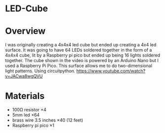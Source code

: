 # LED-Cube

# Overview

I was originally creating a 4x4x4 led cube but ended up creating a 4x4 led surface. It was going to have 64 LEDs soldered together in the form of a 4x4x4 cube, lit by a Raspberry pi pico but ended up being 16 lights soldered together. The cube shown in the video is powered by an Arduino Nano but I used a Raspberry Pi Pico. This surface allows me to do two-dimensional light patterns. Using circuitpython.
https://www.youtube.com/watch?v=JACwa8wgQVU 

# Materials

* 100Ω resistor ×4      
* 5mm led ×64
* brass wire 3.5 inches ×40 (12 feet)
* Raspberry pi pico ×1
